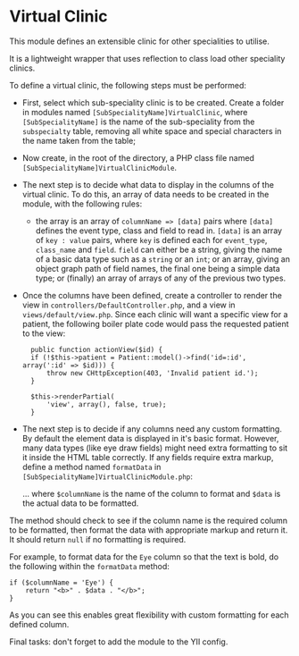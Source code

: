 Virtual Clinic
=============

This module defines an extensible clinic for other specialities to utilise.

It is a lightweight wrapper that uses reflection to class load other
speciality clinics.

To define a virtual clinic, the following steps must be performed:

* First, select which sub-speciality clinic is to be created. Create a folder
in modules named `[SubSpecialityName]VirtualClinic`, where
`[SubSpecialityName]` is the name of the sub-speciality from the `subspecialty`
table, removing all white space and special characters in the name taken from
the table;

* Now create, in the root of the directory, a PHP class file named 
`[SubSpecialityName]VirtualClinicModule`.

* The next step is to decide what data to display in the columns of the virtual
clinic. To do this, an array of data needs to be created in the module,
with the following rules:

    - the array is an array of `columnName => [data]` pairs where `[data]`
    defines the event type, class and field to read in. `[data]` is an array of
    `key : value` pairs, where `key` is defined each for `event_type`,
    `class_name` and `field`. `field` can either be a string, giving the name
    of a basic data type such as a `string` or an `int`; or an array,
    giving an object graph path of field names, the final one being a simple
    data type; or (finally) an array of arrays of any of the previous two types.

* Once the columns have been defined, create a controller to render the view
in `controllers/DefaultController.php`, and a view in `views/default/view.php`.
Since each clinic will want a specific view for a patient, the following
boiler plate code would pass the requested patient to the view:


        public function actionView($id) {
        if (!$this->patient = Patient::model()->find('id=:id', array(':id' => $id))) {
            throw new CHttpException(403, 'Invalid patient id.');
        }

        $this->renderPartial(
            'view', array(), false, true);
        }

* The next step is to decide if any columns need any custom formatting. By
default the element data is displayed in it's basic format. However, many
data types (like eye draw fields) might need extra formatting to sit it inside
the HTML table correctly. If any fields require extra markup, define a method
named `formatData` in `[SubSpecialityName]VirtualClinicModule.php`:

  ... where `$columnName` is the name of the column to format and `$data` is
  the actual data to be formatted.

The method should check to see if the column name is the required column
to be formatted, then format the data with appropriate markup and return
it. It should return `null` if no formatting is required.

For example, to format data for the `Eye` column so that the text is bold,
do the following within the `formatData` method:

    if ($columnName = 'Eye') {
        return "<b>" . $data . "</b>";
    }

As you can see this enables great flexibility with custom formatting for
each defined column.

Final tasks: don't forget to add the module to the YII config.